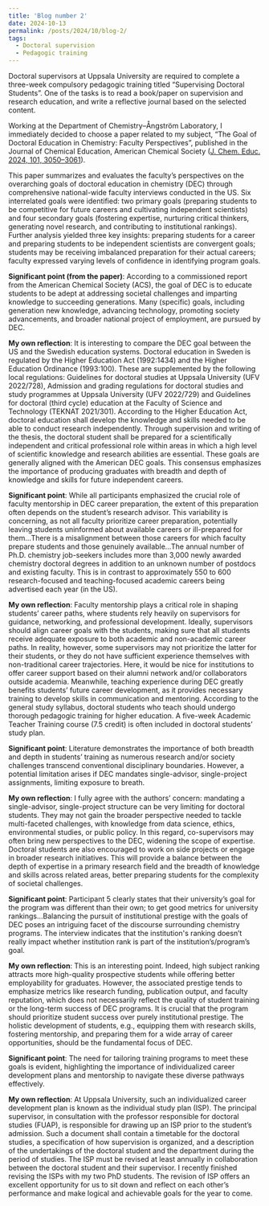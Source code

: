 ```yaml
---
title: 'Blog number 2'
date: 2024-10-13
permalink: /posts/2024/10/blog-2/
tags:
  - Doctoral supervision
  - Pedagogic training
---
```


Doctoral supervisors at Uppsala University are required to complete a three-week compulsory pedagogic training titled “Supervising Doctoral Students”. One of the tasks is to read a book/paper on supervision and research education, and write a reflective journal based on the selected content. 

Working at the Department of Chemistry–Ångström Laboratory, I immediately decided to choose a paper related to my subject, “The Goal of Doctoral Education in Chemistry: Faculty Perspectives”, published in the Journal of Chemical Education, American Chemical Society ([J. Chem. Educ. 2024, 101, 3050–3061](https://doi.org/10.1021/acs.jchemed.4c00087)). 

This paper summarizes and evaluates the faculty’s perspectives on the overarching goals of doctoral education in chemistry (DEC) through comprehensive national-wide faculty interviews conducted in the US. Six interrelated goals were identified: two primary goals (preparing students to be competitive for future careers and cultivating independent scientists) and four secondary goals (fostering expertise, nurturing critical thinkers, generating novel research, and contributing to institutional rankings). Further analysis yielded three key insights: preparing students for a career and preparing students to be independent scientists are convergent goals; students may be receiving imbalanced preparation for their actual careers; faculty expressed varying levels of confidence in identifying program goals.

**Significant point (from the paper)**: According to a commissioned report from the American Chemical Society (ACS), the goal of DEC is to educate students to be adept at addressing societal challenges and imparting knowledge to succeeding generations. Many (specific) goals, including generation new knowledge, advancing technology, promoting society advancements, and broader national project of employment, are pursued by DEC. 

**My own reflection**: It is interesting to compare the DEC goal between the US and the Swedish education systems. Doctoral education in Sweden is regulated by the Higher Education Act (1992:1434) and the Higher Education Ordinance (1993:100). These are supplemented by the following local regulations: Guidelines for doctoral studies at Uppsala University (UFV 2022/728), Admission and grading regulations for doctoral studies and study programmes at Uppsala University (UFV 2022/729) and Guidelines for doctoral (third cycle) education at the Faculty of Science and Technology (TEKNAT 2021/301). According to the Higher Education Act, doctoral education shall develop the knowledge and skills needed to be able to conduct research independently. Through supervision and writing of the thesis, the doctoral student shall be prepared for a scientifically independent and critical professional role within areas in which a high level of scientific knowledge and research abilities are essential. These goals are generally aligned with the American DEC goals. This consensus emphasizes the importance of producing graduates with breadth and depth of knowledge and skills for future independent careers.

**Significant point**: While all participants emphasized the crucial role of faculty mentorship in DEC career preparation, the extent of this preparation often depends on the student’s research advisor. This variability is concerning, as not all faculty prioritize career preparation, potentially leaving students uninformed about available careers or ill-prepared for them…There is a misalignment between those careers for which faculty prepare students and those genuinely available…The annual number of Ph.D. chemistry job-seekers includes more than 3,000 newly awarded chemistry doctoral degrees in addition to an unknown number of postdocs and existing faculty. This is in contrast to approximately 550 to 600 research-focused and teaching-focused academic careers being advertised each year (in the US). 

**My own reflection**: Faculty mentorship plays a critical role in shaping students’ career paths, where students rely heavily on supervisors for guidance, networking, and professional development. Ideally, supervisors should align career goals with the students, making sure that all students receive adequate exposure to both academic and non-academic career paths. In reality, however, some supervisors may not prioritize the latter for their students, or they do not have sufficient experience themselves with non-traditional career trajectories. Here, it would be nice for institutions to offer career support based on their alumni network and/or collaborators outside academia. Meanwhile, teaching experience during DEC greatly benefits students’ future career development, as it provides necessary training to develop skills in communication and mentoring. According to the general study syllabus, doctoral students who teach should undergo thorough pedagogic training for higher education. A five-week Academic Teacher Training course (7.5 credit) is often included in doctoral students’ study plan. 

**Significant point**: Literature demonstrates the importance of both breadth and depth in students’ training as numerous research and/or society challenges transcend conventional disciplinary boundaries. However, a potential limitation arises if DEC mandates single-advisor, single-project assignments, limiting exposure to breath. 

**My own reflection**: I fully agree with the authors’ concern: mandating a single-advisor, single-project structure can be very limiting for doctoral students. They may not gain the broader perspective needed to tackle multi-faceted challenges, with knowledge from data science, ethics, environmental studies, or public policy. In this regard, co-supervisors may often bring new perspectives to the DEC, widening the scope of expertise. Doctoral students are also encouraged to work on side projects or engage in broader research initiatives. This will provide a balance between the depth of expertise in a primary research field and the breadth of knowledge and skills across related areas, better preparing students for the complexity of societal challenges.

**Significant point**: Participant 5 clearly states that their university’s goal for the program was different than their own; to get good metrics for university rankings…Balancing the pursuit of institutional prestige with the goals of DEC poses an intriguing facet of the discourse surrounding chemistry programs. The interview indicates that the institution's ranking doesn’t really impact whether institution rank is part of the institution’s/program’s goal.

**My own reflection**: This is an interesting point. Indeed, high subject ranking attracts more high-quality prospective students while offering better employability for graduates. However, the associated prestige tends to emphasize metrics like research funding, publication output, and faculty reputation, which does not necessarily reflect the quality of student training or the long-term success of DEC programs. It is crucial that the program should prioritize student success over purely institutional prestige. The holistic development of students, e.g., equipping them with research skills, fostering mentorship, and preparing them for a wide array of career opportunities, should be the fundamental focus of DEC. 

**Significant point**: The need for tailoring training programs to meet these goals is evident, highlighting the importance of individualized career development plans and mentorship to navigate these diverse pathways effectively. 

**My own reflection**: At Uppsala University, such an individualized career development plan is known as the individual study plan (ISP). The principal supervisor, in consultation with the professor responsible for doctoral studies (FUAP), is responsible for drawing up an ISP prior to the student’s admission. Such a document shall contain a timetable for the doctoral studies, a specification of how supervision is organized, and a description of the undertakings of the doctoral student and the department during the period of studies. The ISP must be revised at least annually in collaboration between the doctoral student and their supervisor. I recently finished revising the ISPs with my two PhD students. The revision of ISP offers an excellent opportunity for us to sit down and reflect on each other’s performance and make logical and achievable goals for the year to come. 
